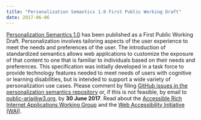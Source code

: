 ```yaml
---
title: "Personalization Semantics 1.0 First Public Working Draft"
date: 2017-06-06
---
```

<p><a href="https://www.w3.org/TR/personalization-semantics-1.0/">Personalization Semantics 1.0</a> has been published as a First Public Working Draft. Personalization involves tailoring aspects of the user experience to meet the needs and preferences of the user. The introduction of standardized semantics allows web applications to customize the exposure of that content to one that is familiar to individuals based on their needs and preferences. This specification was initially developed in a task force to provide technology features needed to meet needs of users with cognitive or learning disabilities, but is intended to support a wide variety of personalization use cases. Please comment by filing <a href="https://github.com/w3c/personalization-semantics/issues/">GitHub issues in the personalization semantics repository</a> or, if this is not feasible, by email to <a href="mailto:public-aria@w3.org">public-aria@w3.org</a>, by <strong>30 June 2017</strong>. Read about the <a href="https://www.w3.org/WAI/ARIA/">Accessible Rich Internet Applications Working Group</a> and the <a href="http://www.w3.org/WAI/">Web Accessibility Initiative (WAI)</a>.</p>
